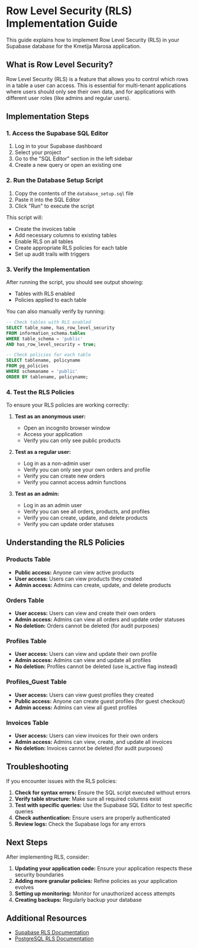 # Row Level Security (RLS) Implementation Guide

This guide explains how to implement Row Level Security (RLS) in your Supabase database for the Kmetija Marosa application.

## What is Row Level Security?

Row Level Security (RLS) is a feature that allows you to control which rows in a table a user can access. This is essential for multi-tenant applications where users should only see their own data, and for applications with different user roles (like admins and regular users).

## Implementation Steps

### 1. Access the Supabase SQL Editor

1. Log in to your Supabase dashboard
2. Select your project
3. Go to the "SQL Editor" section in the left sidebar
4. Create a new query or open an existing one

### 2. Run the Database Setup Script

1. Copy the contents of the `database_setup.sql` file
2. Paste it into the SQL Editor
3. Click "Run" to execute the script

This script will:
- Create the invoices table
- Add necessary columns to existing tables
- Enable RLS on all tables
- Create appropriate RLS policies for each table
- Set up audit trails with triggers

### 3. Verify the Implementation

After running the script, you should see output showing:
- Tables with RLS enabled
- Policies applied to each table

You can also manually verify by running:

```sql
-- Check tables with RLS enabled
SELECT table_name, has_row_level_security 
FROM information_schema.tables
WHERE table_schema = 'public'
AND has_row_level_security = true;

-- Check policies for each table
SELECT tablename, policyname
FROM pg_policies
WHERE schemaname = 'public'
ORDER BY tablename, policyname;
```

### 4. Test the RLS Policies

To ensure your RLS policies are working correctly:

1. **Test as an anonymous user:**
   - Open an incognito browser window
   - Access your application
   - Verify you can only see public products

2. **Test as a regular user:**
   - Log in as a non-admin user
   - Verify you can only see your own orders and profile
   - Verify you can create new orders
   - Verify you cannot access admin functions

3. **Test as an admin:**
   - Log in as an admin user
   - Verify you can see all orders, products, and profiles
   - Verify you can create, update, and delete products
   - Verify you can update order statuses

## Understanding the RLS Policies

### Products Table

- **Public access:** Anyone can view active products
- **User access:** Users can view products they created
- **Admin access:** Admins can create, update, and delete products

### Orders Table

- **User access:** Users can view and create their own orders
- **Admin access:** Admins can view all orders and update order statuses
- **No deletion:** Orders cannot be deleted (for audit purposes)

### Profiles Table

- **User access:** Users can view and update their own profile
- **Admin access:** Admins can view and update all profiles
- **No deletion:** Profiles cannot be deleted (use is_active flag instead)

### Profiles_Guest Table

- **User access:** Users can view guest profiles they created
- **Public access:** Anyone can create guest profiles (for guest checkout)
- **Admin access:** Admins can view all guest profiles

### Invoices Table

- **User access:** Users can view invoices for their own orders
- **Admin access:** Admins can view, create, and update all invoices
- **No deletion:** Invoices cannot be deleted (for audit purposes)

## Troubleshooting

If you encounter issues with the RLS policies:

1. **Check for syntax errors:** Ensure the SQL script executed without errors
2. **Verify table structure:** Make sure all required columns exist
3. **Test with specific queries:** Use the Supabase SQL Editor to test specific queries
4. **Check authentication:** Ensure users are properly authenticated
5. **Review logs:** Check the Supabase logs for any errors

## Next Steps

After implementing RLS, consider:

1. **Updating your application code:** Ensure your application respects these security boundaries
2. **Adding more granular policies:** Refine policies as your application evolves
3. **Setting up monitoring:** Monitor for unauthorized access attempts
4. **Creating backups:** Regularly backup your database

## Additional Resources

- [Supabase RLS Documentation](https://supabase.com/docs/guides/auth/row-level-security)
- [PostgreSQL RLS Documentation](https://www.postgresql.org/docs/current/ddl-rowsecurity.html)
